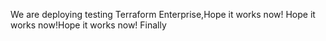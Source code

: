 We are deploying testing Terraform Enterprise,Hope it works now!
Hope it works now!Hope it works now!
Finally